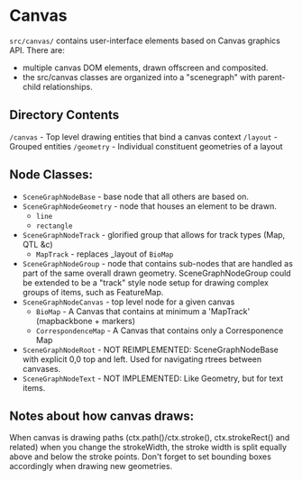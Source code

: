 # Canvas
`src/canvas/` contains user-interface elements based on Canvas graphics API.
There are:
* multiple canvas DOM elements, drawn offscreen and composited.
* the src/canvas classes are organized into a "scenegraph" with parent-child
  relationships.
  
## Directory Contents
`/canvas` - Top level drawing entities that bind a canvas context
`/layout` - Grouped entities
`/geometry` - Individual constituent geometries of a layout

## Node Classes:
* `SceneGraphNodeBase` - base node that all others are based on.
* `SceneGraphNodeGeometry` - node that houses an element to be drawn.
  * `line`
  * `rectangle`
* `SceneGraphNodeTrack` - glorified group that allows for track types (Map, QTL &c)
  * `MapTrack` - replaces _layout of `BioMap`
* `SceneGraphNodeGroup` - node that contains sub-nodes that are handled as part
  of the same overall drawn geometry. SceneGraphNodeGroup could be extended to be a "track" style node setup for drawing complex groups of items, such as FeatureMap.
* `SceneGraphNodeCanvas` - top level node for a given canvas
  * `BioMap` - A Canvas that contains at minimum a 'MapTrack' (mapbackbone + markers)
  * `CorrespondenceMap` - A Canvas that contains only a Corresponence Map
* `SceneGraphNodeRoot` - NOT REIMPLEMENTED: SceneGraphNodeBase with explicit 0,0 top and left. Used for navigating rtrees between canvases.
* `SceneGraphNodeText` - NOT IMPLEMENTED: Like Geometry, but for text items.

## Notes about how canvas draws:
When canvas is drawing paths (ctx.path()/ctx.stroke(), ctx.strokeRect() and related) when you change the strokeWidth, the stroke width is split equally above and below the stroke points. Don't forget to set bounding boxes accordingly when drawing new geometries.
